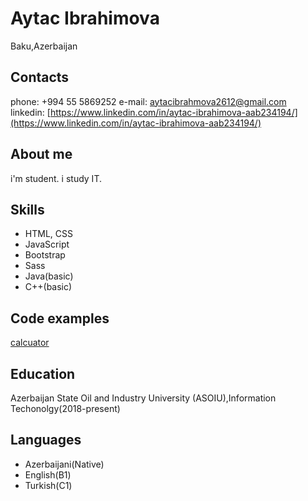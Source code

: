 # Aytac Ibrahimova
Baku,Azerbaijan

## Contacts

phone: +994 55 5869252
e-mail: [aytacibrahmova2612@gmail.com](aytacibrahmova2612@gmail.com)\
linkedin: [https://www.linkedin.com/in/aytac-ibrahimova-aab234194/](https://www.linkedin.com/in/aytac-ibrahimova-aab234194/)

## About me
i'm student. i study IT.

## Skills
- HTML, CSS 
- JavaScript
- Bootstrap
- Sass
- Java(basic)
- C++(basic)

## Code examples
[calcuator](https://github.com/Aytac222/html-css-js/tree/master/calculator)
## Education

Azerbaijan State Oil and Industry University (ASOIU),Information Techonolgy(2018-present)

## Languages

- Azerbaijani(Native)
- English(B1)
- Turkish(C1)
